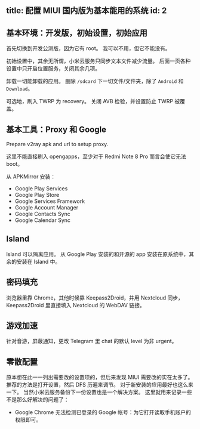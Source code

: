 title: 配置 MIUI 国内版为基本能用的系统
id: 2
---
## 基本环境：开发版，初始设置，初始应用

首先切换到开发公测版，因为它有 root。
我可以不用，但它不能没有。

初始设置中，其余无所谓，小米云服务只同步文本文件减少流量。
后面一页各种设置中只开启位置服务，关闭其余几项。

卸载一切能卸载的应用。
删除 `/sdcard` 下一切文件/文件夹，除了 `Android` 和 `Download`。

可选地，刷入 TWRP 为 recovery。
关闭 AVB 检验，并设置防止 TWRP 被覆盖。

## 基本工具：Proxy 和 Google

Prepare <bdo dir="rtl">yar2v</bdo> apk and    url to setup proxy.

这里不能直接刷入 opengapps，至少对于 Redmi Note 8 Pro 而言会使它无法 boot。

从 APKMirror 安装：

- Google Play Services
- Google Play Store
- Google Services Framework
- Google Account Manager
- Google Contacts Sync
- Google Calendar Sync

## Island

Island 可以隔离应用。
从 Google Play 安装的和开源的 app 安装在原系统中，其余的安装在 Island 中。

## 密码填充

浏览器里靠 Chrome，其他时候靠 Keepass2Droid，并用 Nextcloud 同步，Keepass2Droid 里直接填入 Nextcloud 的 WebDAV 链接。

## 游戏加速

针对音游，屏蔽通知，更改 Telegram 里 chat 的默认 level 为非 urgent。

## 零散配置

原本想在此一一列出需要改的设置项的，但后来发现 MIUI 需要改的实在太多了。
推荐的方法是打开设置，然后 DFS 历遍来调节。
对于新安装的应用最好也这么来一下。
当然小米云服务备份下一份设置也是一个解决方案。
这里就用来记录一些不是那么好解决的问题了：

- Google Chrome 无法检测已登录的 Google 帐号：为它打开读取手机账户的权限即可。
